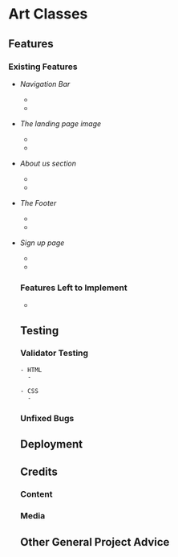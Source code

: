 # Art Classes





## Features




### Existing Features


- _Navigation Bar_

  - 
  - 



- _The landing page image_

   - 
   -

- _About us section_

   -
   -


- _The Footer_

  -
  -

- _Sign up page_

  -
  -

  ### Features Left to Implement

   -
   

   ## Testing




   ### Validator Testing

      - HTML
        -

      - CSS
        -

   ### Unfixed Bugs


   ## Deployment



   ## Credits



   ### Content


   ### Media



   ## Other General Project Advice

